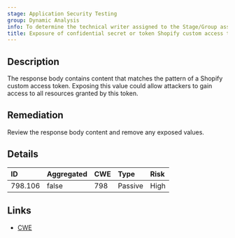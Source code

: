 ```yaml
---
stage: Application Security Testing
group: Dynamic Analysis
info: To determine the technical writer assigned to the Stage/Group associated with this page, see https://handbook.gitlab.com/handbook/product/ux/technical-writing/#assignments
title: Exposure of confidential secret or token Shopify custom access token
---
```


## Description

The response body contains content that matches the pattern of a Shopify custom access token.
Exposing this value could allow attackers to gain access to all resources granted by this token.

## Remediation

Review the response body content and remove any exposed values.

## Details

| ID | Aggregated | CWE | Type | Risk |
|:---|:-----------|:----|:-----|:-----|
| 798.106 | false | 798 | Passive | High |

## Links

- [CWE](https://cwe.mitre.org/data/definitions/798.html)
